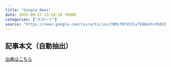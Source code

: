 ```yaml
---
title: "Google News"
date: 2025-09-27 13:54:10 +0900
categories: ["スポーツ"]
source: "https://news.google.com/rss/articles/CBMif0FVX3lxTE80eVhrRVB1NjJBU1cwWUxhWG9fR1ctT3cxUUpuWWdmMV9RSnRrNnM0UnRNd1hvcTRqWDFtVkZSeXhHOVRWd0syeEE4R25HQnAwVENIXzVVVFlGY3d1VW1WMFduNUNjUEVaUklZQ28wZ2FXVjFZRG1tTXpMYk16OU0?oc=5"
---
```


## 記事本文（自動抽出）
<body class="y0K44d EA71Tc" id="readabilityBody"></body>

[出典はこちら](https://news.google.com/rss/articles/CBMif0FVX3lxTE80eVhrRVB1NjJBU1cwWUxhWG9fR1ctT3cxUUpuWWdmMV9RSnRrNnM0UnRNd1hvcTRqWDFtVkZSeXhHOVRWd0syeEE4R25HQnAwVENIXzVVVFlGY3d1VW1WMFduNUNjUEVaUklZQ28wZ2FXVjFZRG1tTXpMYk16OU0?oc=5)
